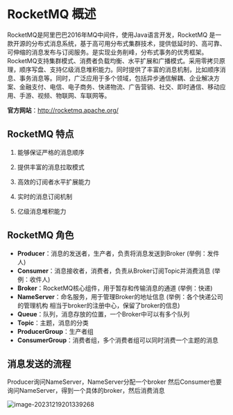 # RocketMQ 概述

RocketMQ是阿里巴巴2016年MQ中间件，使用Java语言开发，RocketMQ 是一款开源的分布式消息系统，基于高可用分布式集群技术，提供低延时的、高可靠、可伸缩的消息发布与订阅服务。是实现业务削峰，分布式事务的优秀框架。RocketMQ支持集群模式、消费者负载均衡、水平扩展和广播模式。采用零拷贝原理，顺序写盘、支持亿级消息堆积能力。同时提供了丰富的消息机制，比如顺序消息、事务消息等。同时，广泛应用于多个领域，包括异步通信解耦、企业解决方案、金融支付、电信、电子商务、快递物流、广告营销、社交、即时通信、移动应用、手游、视频、物联网、车联网等。

**官方网站**：http://rocketmq.apache.org/

## RocketMQ 特点

1. 能够保证严格的消息顺序

2. 提供丰富的消息拉取模式

3. 高效的订阅者水平扩展能力

4. 实时的消息订阅机制

5. 亿级消息堆积能力

## RocketMQ 角色

- **Producer**：消息的发送者，生产者，负责将消息发送到Broker (举例：发件人)
- **Consumer**：消息接收者，消费者，负责从Broker订阅Topic并消费消息 (举例：收件人)
- **Broker**：RocketMQ核心组件，用于暂存和传输消息的通道 (举例：快递)
- **NameServer**：命名服务，用于管理Broker的地址信息 (举例：各个快递公司的管理机构 相当于broker的注册中心，保留了broker的信息)
- **Queue**：队列，消息存放的位置，一个Broker中可以有多个队列
- **Topic**：主题，消息的分类
- **ProducerGroup**：生产者组 
- **ConsumerGroup**：消费者组，多个消费者组可以同时消费一个主题的消息

## 消息发送的流程

Producer询问NameServer，NameServer分配一个broker 然后Consumer也要询问NameServer，得到一个具体的broker，然后消费消息

![image-20231219201339268](https://cdn.jsdelivr.net/gh/letengzz/tc2/img202312192013335.png)

